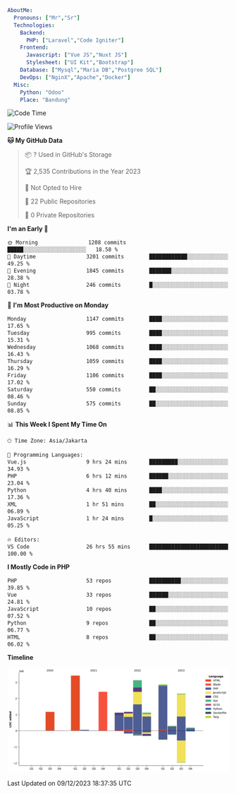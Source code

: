 ```yaml
AboutMe:
  Pronouns: ["Mr","Sr"]
  Technologies:
    Backend:
      PHP: ["Laravel","Code Igniter"]
    Frontend:
      Javascript: ["Vue JS","Nuxt JS"]
      Stylesheet: ["UI Kit","Bootstrap"]
    Database: ["Mysql","Maria DB","Postgree SQL"]
    DevOps: ["NginX","Apache","Docker"]
  Misc:
    Python: "Odoo"
    Place: "Bandung"
```

<!--START_SECTION:waka-->
![Code Time](http://img.shields.io/badge/Code%20Time-904%20hrs%2011%20mins-blue)

![Profile Views](http://img.shields.io/badge/Profile%20Views-4-blue)

**🐱 My GitHub Data** 

> 📦 ? Used in GitHub's Storage 
 > 
> 🏆 2,535 Contributions in the Year 2023
 > 
> 🚫 Not Opted to Hire
 > 
> 📜 22 Public Repositories 
 > 
> 🔑 0 Private Repositories 
 > 
**I'm an Early 🐤** 

```text
🌞 Morning                1208 commits        █████░░░░░░░░░░░░░░░░░░░░   18.58 % 
🌆 Daytime                3201 commits        ████████████░░░░░░░░░░░░░   49.25 % 
🌃 Evening                1845 commits        ███████░░░░░░░░░░░░░░░░░░   28.38 % 
🌙 Night                  246 commits         █░░░░░░░░░░░░░░░░░░░░░░░░   03.78 % 
```
📅 **I'm Most Productive on Monday** 

```text
Monday                   1147 commits        ████░░░░░░░░░░░░░░░░░░░░░   17.65 % 
Tuesday                  995 commits         ████░░░░░░░░░░░░░░░░░░░░░   15.31 % 
Wednesday                1068 commits        ████░░░░░░░░░░░░░░░░░░░░░   16.43 % 
Thursday                 1059 commits        ████░░░░░░░░░░░░░░░░░░░░░   16.29 % 
Friday                   1106 commits        ████░░░░░░░░░░░░░░░░░░░░░   17.02 % 
Saturday                 550 commits         ██░░░░░░░░░░░░░░░░░░░░░░░   08.46 % 
Sunday                   575 commits         ██░░░░░░░░░░░░░░░░░░░░░░░   08.85 % 
```


📊 **This Week I Spent My Time On** 

```text
🕑︎ Time Zone: Asia/Jakarta

💬 Programming Languages: 
Vue.js                   9 hrs 24 mins       █████████░░░░░░░░░░░░░░░░   34.93 % 
PHP                      6 hrs 12 mins       ██████░░░░░░░░░░░░░░░░░░░   23.04 % 
Python                   4 hrs 40 mins       ████░░░░░░░░░░░░░░░░░░░░░   17.36 % 
XML                      1 hr 51 mins        ██░░░░░░░░░░░░░░░░░░░░░░░   06.89 % 
JavaScript               1 hr 24 mins        █░░░░░░░░░░░░░░░░░░░░░░░░   05.25 % 

🔥 Editors: 
VS Code                  26 hrs 55 mins      █████████████████████████   100.00 % 
```

**I Mostly Code in PHP** 

```text
PHP                      53 repos            ██████████░░░░░░░░░░░░░░░   39.85 % 
Vue                      33 repos            ██████░░░░░░░░░░░░░░░░░░░   24.81 % 
JavaScript               10 repos            ██░░░░░░░░░░░░░░░░░░░░░░░   07.52 % 
Python                   9 repos             ██░░░░░░░░░░░░░░░░░░░░░░░   06.77 % 
HTML                     8 repos             ██░░░░░░░░░░░░░░░░░░░░░░░   06.02 % 
```



**Timeline**

![Lines of Code chart](https://raw.githubusercontent.com/vheins/vheins/main/assets/bar_graph.png)


 Last Updated on 09/12/2023 18:37:35 UTC
<!--END_SECTION:waka-->
